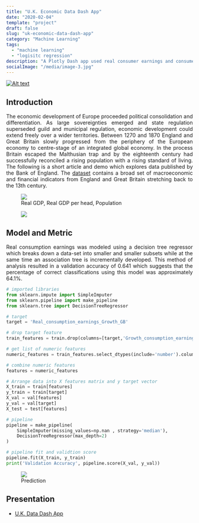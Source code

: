 ```yaml
---
title: "U.K. Economic Data Dash App"
date: "2020-02-04"
template: "project"
draft: false
slug: "uk-economic-data-dash-app"
category: "Machine Learning"
tags:
  - "machine learning" 
  - "logisitc regression"
description: "A Plotly Dash app used real consumer earnings and consumer price index on a millennium of macroeconomic data from the Bank of England"
socialImage: "/media/image-3.jpg"
---
```

[![Alt text](/media/icons/GitHub-Mark-32px.png)](https://github.com/andronikmk/uk-data-dash-app)

## Introduction

<p style="text-align: justify;"> 
The economic development of Europe proceeded political consolidation and differentiation. As large sovereignties emerged and state regulation superseded guild and municipal regulation, economic development could extend freely over a wider territories. Between 1270 and 1870 England and Great Britain slowly progressed from the periphery of the European economy to centre-stage of an integrated global economy. In the process Britain escaped the Malthusian trap and by the eighteenth century had successfully reconciled a rising population with a rising standard of living.
The following is a short article and demo which explores data published by the Bank of England. The <a href="https://fred.stlouisfed.org/release?rid=389">dataset</a> contains a broad set of macroeconomic and financial indicators from England and Great Britain stretching back to the 13th century.
</p>

<figure>
	<img src="/media/uk-economic-data-dash-app/uk1.png">
	<figcaption>Real GDP, Real GDP per head, Population</figcaption>
</figure>

<figure>
	<img src="/media/uk-economic-data-dash-app/image4.png">
</figure>

## Model and Metric

<p style="text-align: justify;"> 
Real consumption earnings was modeled using a decision tree regressor which breaks down a data-set into smaller and smaller subsets while at the same time an association tree is incrementally developed. This method of analysis resulted in a validation accuracy of 0.641 which suggests that the percentage of correct classifications using this model was approximately 64.1%.
</p>

```python
# imported libraries
from sklearn.impute import SimpleImputer
from sklearn.pipeline import make_pipeline
from sklearn.tree import DecisionTreeRegressor

# target
target = 'Real_consumption_earnings_Growth_GB'

# drop target feature
train_features = train.drop(columns=[target,'Growth_consumption_earnings','Consumer_price_inflation'])

# get list of numeric features
numeric_features = train_features.select_dtypes(include='number').columns.tolist()

# combine numeric features
features = numeric_features

# Arrange data into X features matrix and y target vector 
X_train = train[features]
y_train = train[target]
X_val = val[features]
y_val = val[target]
X_test = test[features]

# pipeline
pipeline = make_pipeline(
    SimpleImputer(missing_values=np.nan , strategy='median'),
    DecisionTreeRegressor(max_depth=2)
)

# pipeline fit and validtion score
pipeline.fit(X_train, y_train)
print('Validation Accuracy', pipeline.score(X_val, y_val))
```

<figure>
	<img src="/media/uk-economic-data-dash-app/image3.png">
	<figcaption>Prediction</figcaption>
</figure>




## Presentation

+ [U.K. Data Dash App](https://uk-data-dash-app.herokuapp.com/)


